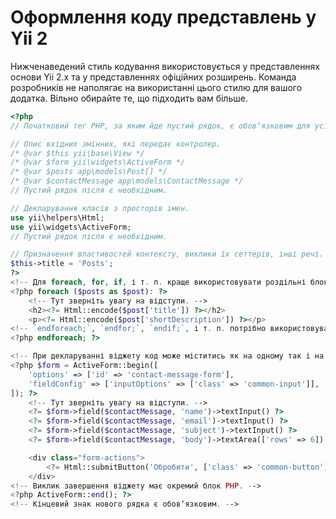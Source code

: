 Оформлення коду представлень у Yii 2
====================================

Нижченаведений стиль кодування використовується у представленнях основи Yii 2.x та у представленнях офіційних розширень.
Команда розробників не наполягає на використанні цього стилю для вашого додатка. Вільно обирайте те, що підходить вам більше.

```php
<?php
// Початковий тег PHP, за яким йде пустий рядок, є обовʼязковим для усіх файлів шаблонів.

// Опис вхідних змінних, які передає контролер.
/* @var $this yii\base\View */
/* @var $form yii\widgets\ActiveForm */
/* @var $posts app\models\Post[] */
/* @var $contactMessage app\models\ContactMessage */
// Пустий рядок після є необхідним.

// Декларування класів з просторів імен.
use yii\helpers\Html;
use yii\widgets\ActiveForm;
// Пустий рядок після є необхідним.

// Призначення властивостей контексту, виклики їх сеттерів, інші речі.
$this->title = 'Posts';
?>
<!-- Для foreach, for, if, і т. п. краще використовувати роздільні блоки PHP. -->
<?php foreach ($posts as $post): ?>
    <!-- Тут зверніть увагу на відступи. -->
    <h2><?= Html::encode($post['title']) ?></h2>
    <p><?= Html::encode($post['shortDescription']) ?></p>
<!-- `endforeach;`, `endfor;`, `endif;`, і т. п. потрібно використовувати замість `}` у випадку використання багатьох блоків PHP -->
<?php endforeach; ?>

<!-- При декларуванні віджету код може міститись як на одному так і на багатьох рядках. -->
<?php $form = ActiveForm::begin([
    'options' => ['id' => 'contact-message-form'],
    'fieldConfig' => ['inputOptions' => ['class' => 'common-input']],
]); ?>
    <!-- Тут зверніть увагу на відступи. -->
    <?= $form->field($contactMessage, 'name')->textInput() ?>
    <?= $form->field($contactMessage, 'email')->textInput() ?>
    <?= $form->field($contactMessage, 'subject')->textInput() ?>
    <?= $form->field($contactMessage, 'body')->textArea(['rows' => 6]) ?>

    <div class="form-actions">
        <?= Html::submitButton('Обробити', ['class' => 'common-button']) ?>
    </div>
<!-- Виклик завершення віджету має окремий блок PHP. -->
<?php ActiveForm::end(); ?>
<!-- Кінцевий знак нового рядка є обовʼязковим. -->

```
